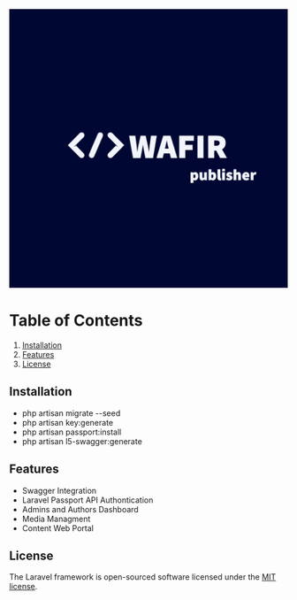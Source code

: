 <div align="center">
    <img src="/resources/images/logo.png?1" alt="logo"></img>
</div>

# Table of Contents

1. [Installation](#installation)
2. [Features](#features)
2. [License](#license)

## Installation

- php artisan migrate --seed
- php artisan key:generate
- php artisan passport:install
- php artisan l5-swagger:generate

## Features

- Swagger Integration
- Laravel Passport API Authontication
- Admins and Authors Dashboard
- Media Managment
- Content Web Portal

## License

The Laravel framework is open-sourced software licensed under the [MIT license](https://opensource.org/licenses/MIT).
